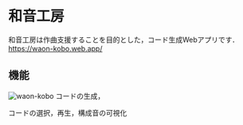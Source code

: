 # 和音工房
和音工房は作曲支援することを目的とした，コード生成Webアプリです．
https://waon-kobo.web.app/

## 機能
![waon-kobo](https://user-images.githubusercontent.com/51291244/84466464-695cc680-acb4-11ea-900e-9776df8224a5.gif)
コードの生成，

コードの選択，再生，構成音の可視化
